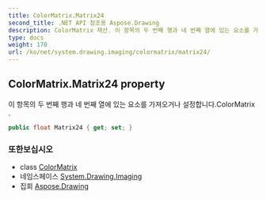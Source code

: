 ```yaml
---
title: ColorMatrix.Matrix24
second_title: .NET API 참조용 Aspose.Drawing
description: ColorMatrix 재산. 이 항목의 두 번째 행과 네 번째 열에 있는 요소를 가져오거나 설정합니다.ColorMatrix .
type: docs
weight: 170
url: /ko/net/system.drawing.imaging/colormatrix/matrix24/
---
```

## ColorMatrix.Matrix24 property

이 항목의 두 번째 행과 네 번째 열에 있는 요소를 가져오거나 설정합니다.ColorMatrix .

```csharp
public float Matrix24 { get; set; }
```

### 또한보십시오

* class [ColorMatrix](../)
* 네임스페이스 [System.Drawing.Imaging](../../colormatrix/)
* 집회 [Aspose.Drawing](../../../)


